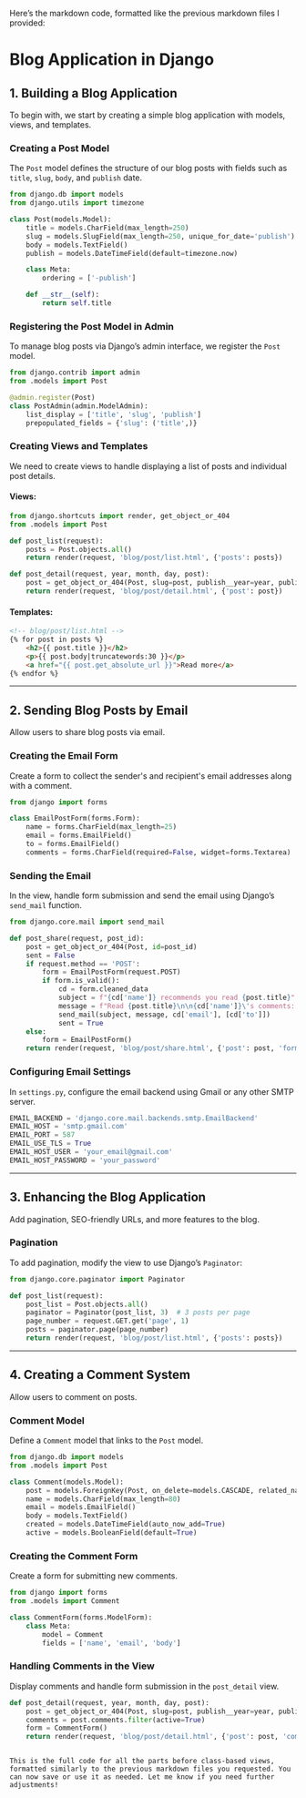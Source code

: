 Here’s the markdown code, formatted like the previous markdown files I provided:


# Blog Application in Django

## 1. Building a Blog Application
To begin with, we start by creating a simple blog application with models, views, and templates.

### Creating a Post Model
The `Post` model defines the structure of our blog posts with fields such as `title`, `slug`, `body`, and `publish` date.

```python
from django.db import models
from django.utils import timezone

class Post(models.Model):
    title = models.CharField(max_length=250)
    slug = models.SlugField(max_length=250, unique_for_date='publish')
    body = models.TextField()
    publish = models.DateTimeField(default=timezone.now)

    class Meta:
        ordering = ['-publish']

    def __str__(self):
        return self.title
```

### Registering the Post Model in Admin
To manage blog posts via Django’s admin interface, we register the `Post` model.

```python
from django.contrib import admin
from .models import Post

@admin.register(Post)
class PostAdmin(admin.ModelAdmin):
    list_display = ['title', 'slug', 'publish']
    prepopulated_fields = {'slug': ('title',)}
```

### Creating Views and Templates
We need to create views to handle displaying a list of posts and individual post details.

#### Views:
```python
from django.shortcuts import render, get_object_or_404
from .models import Post

def post_list(request):
    posts = Post.objects.all()
    return render(request, 'blog/post/list.html', {'posts': posts})

def post_detail(request, year, month, day, post):
    post = get_object_or_404(Post, slug=post, publish__year=year, publish__month=month, publish__day=day)
    return render(request, 'blog/post/detail.html', {'post': post})
```

#### Templates:
```html
<!-- blog/post/list.html -->
{% for post in posts %}
    <h2>{{ post.title }}</h2>
    <p>{{ post.body|truncatewords:30 }}</p>
    <a href="{{ post.get_absolute_url }}">Read more</a>
{% endfor %}
```

---

## 2. Sending Blog Posts by Email
Allow users to share blog posts via email.

### Creating the Email Form
Create a form to collect the sender's and recipient's email addresses along with a comment.

```python
from django import forms

class EmailPostForm(forms.Form):
    name = forms.CharField(max_length=25)
    email = forms.EmailField()
    to = forms.EmailField()
    comments = forms.CharField(required=False, widget=forms.Textarea)
```

### Sending the Email
In the view, handle form submission and send the email using Django’s `send_mail` function.

```python
from django.core.mail import send_mail

def post_share(request, post_id):
    post = get_object_or_404(Post, id=post_id)
    sent = False
    if request.method == 'POST':
        form = EmailPostForm(request.POST)
        if form.is_valid():
            cd = form.cleaned_data
            subject = f"{cd['name']} recommends you read {post.title}"
            message = f"Read {post.title}\n\n{cd['name']}\'s comments: {cd['comments']}"
            send_mail(subject, message, cd['email'], [cd['to']])
            sent = True
    else:
        form = EmailPostForm()
    return render(request, 'blog/post/share.html', {'post': post, 'form': form, 'sent': sent})
```

### Configuring Email Settings
In `settings.py`, configure the email backend using Gmail or any other SMTP server.

```python
EMAIL_BACKEND = 'django.core.mail.backends.smtp.EmailBackend'
EMAIL_HOST = 'smtp.gmail.com'
EMAIL_PORT = 587
EMAIL_USE_TLS = True
EMAIL_HOST_USER = 'your_email@gmail.com'
EMAIL_HOST_PASSWORD = 'your_password'
```

---

## 3. Enhancing the Blog Application
Add pagination, SEO-friendly URLs, and more features to the blog.

### Pagination
To add pagination, modify the view to use Django’s `Paginator`:

```python
from django.core.paginator import Paginator

def post_list(request):
    post_list = Post.objects.all()
    paginator = Paginator(post_list, 3)  # 3 posts per page
    page_number = request.GET.get('page', 1)
    posts = paginator.page(page_number)
    return render(request, 'blog/post/list.html', {'posts': posts})
```

---

## 4. Creating a Comment System
Allow users to comment on posts.

### Comment Model
Define a `Comment` model that links to the `Post` model.

```python
from django.db import models
from .models import Post

class Comment(models.Model):
    post = models.ForeignKey(Post, on_delete=models.CASCADE, related_name='comments')
    name = models.CharField(max_length=80)
    email = models.EmailField()
    body = models.TextField()
    created = models.DateTimeField(auto_now_add=True)
    active = models.BooleanField(default=True)
```

### Creating the Comment Form
Create a form for submitting new comments.

```python
from django import forms
from .models import Comment

class CommentForm(forms.ModelForm):
    class Meta:
        model = Comment
        fields = ['name', 'email', 'body']
```

### Handling Comments in the View
Display comments and handle form submission in the `post_detail` view.

```python
def post_detail(request, year, month, day, post):
    post = get_object_or_404(Post, slug=post, publish__year=year, publish__month=month, publish__day=day)
    comments = post.comments.filter(active=True)
    form = CommentForm()
    return render(request, 'blog/post/detail.html', {'post': post, 'comments': comments, 'form': form})
```

```

This is the full code for all the parts before class-based views, formatted similarly to the previous markdown files you requested. You can now save or use it as needed. Let me know if you need further adjustments!